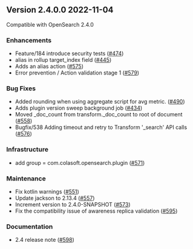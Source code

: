 ## Version 2.4.0.0 2022-11-04

Compatible with OpenSearch 2.4.0

### Enhancements
* Feature/184 introduce security tests ([#474](https://github.com/opensearch-project/index-management/pull/474))
* alias in rollup target_index field ([#445](https://github.com/opensearch-project/index-management/pull/445))
* Adds an alias action ([#575](https://github.com/opensearch-project/index-management/pull/575))
* Error prevention / Action validation stage 1 ([#579](https://github.com/opensearch-project/index-management/pull/579))

### Bug Fixes
* Added rounding when using aggregate script for avg metric. ([#490](https://github.com/opensearch-project/index-management/pull/490))
* Adds plugin version sweep background job ([#434](https://github.com/opensearch-project/index-management/pull/434))
* Moved _doc_count from transform._doc_count to root of document ([#558](https://github.com/opensearch-project/index-management/pull/558))
* Bugfix/538 Adding timeout and retry to Transform '_search' API calls ([#576](https://github.com/opensearch-project/index-management/pull/576))

### Infrastructure
* add group = com.colasoft.opensearch.plugin ([#571](https://github.com/opensearch-project/index-management/pull/571))

### Maintenance
* Fix kotlin warnings ([#551](https://github.com/opensearch-project/index-management/pull/551))
* Update jackson to 2.13.4 ([#557](https://github.com/opensearch-project/index-management/pull/557))
* Increment version to 2.4.0-SNAPSHOT ([#573](https://github.com/opensearch-project/index-management/pull/573))
* Fix the compatibility issue of awareness replica validation ([#595](https://github.com/opensearch-project/index-management/pull/595))

### Documentation
* 2.4 release note ([#598](https://github.com/opensearch-project/index-management/pull/598))
